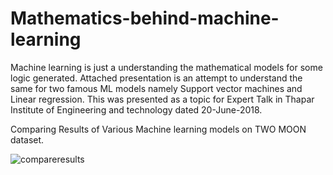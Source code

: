 # Mathematics-behind-machine-learning
Machine learning is just a understanding the mathematical models for some logic generated. Attached presentation is an attempt to understand the same for two famous ML models namely Support vector machines and Linear regression. This was presented as a topic for Expert Talk in Thapar Institute of Engineering and technology dated 20-June-2018.

Comparing Results of Various Machine learning models on TWO MOON dataset.

![compareresults](https://user-images.githubusercontent.com/32717195/43840223-c91c30c2-9b3d-11e8-81a3-317aa537fbea.JPG)
